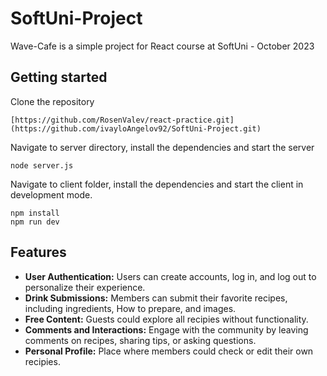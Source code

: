 # SoftUni-Project
 Wave-Cafe is a simple project for React course at SoftUni - October 2023

## Getting started 

Clone the repository
```
[https://github.com/RosenValev/react-practice.git](https://github.com/ivayloAngelov92/SoftUni-Project.git)
```
Navigate to server directory, install the dependencies and start the server
```
node server.js
```
Navigate to client folder, install the dependencies and start the client in development mode.
```
npm install
npm run dev
```

## Features
- **User Authentication:** Users can create accounts, log in, and log out to personalize their experience.
- **Drink Submissions:** Members can submit their favorite recipes, including ingredients, How to prepare, and images.
- **Free Content:** Guests could explore all recipies without functionality.
- **Comments and Interactions:** Engage with the community by leaving comments on recipes, sharing tips, or asking questions.
- **Personal Profile:** Place where members could check or edit their own recipies.
